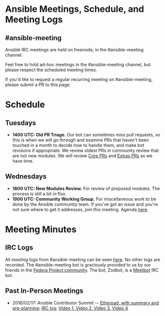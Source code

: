 # Ansible Meetings, Schedule, and Meeting Logs

## #ansible-meeting
Ansible IRC meetings are held on freenode, in the #ansible-meeting channel.

Feel free to hold ad-hoc meetings in the #ansible-meeting channel, but please respect the scheduled meeting times.

If you'd like to request a regular recurring meeting on #ansible-meeting, please submit a PR to this page.

# Schedule

## Tuesdays

* **1400 UTC: Old PR Triage.** Our bot can sometimes miss pull requests, so this is when we will go through and examine PRs that haven't been touched in a month to decide how to handle them, and make bot revisions if appropriate. We review oldest PRs in community review that are not new modules.  We will review [Core PRs]((https://github.com/ansible/ansible-modules-core/pulls?utf8=%E2%9C%93&q=is%3Apr+is%3Aopen+sort%3Aupdated-asc+-label%3Anew_plugin+-label%3Acore_review)) and [Extras PRs](https://github.com/ansible/ansible-modules-extras/pulls?utf8=%E2%9C%93&q=is%3Apr+is%3Aopen+sort%3Aupdated-asc+-label%3Anew_plugin+-label%3Acore_review) as we have time.

## Wednesdays

* **1800 UTC: New Modules Review.** For review of proposed modules. The process is still a bit in flux.
* **1900 UTC: Community Working Group.** For miscellaneous work to be done by the Ansible community team. If you've got an issue and you're not sure where to get it addresses, join this meeting. Agenda [here](https://waffle.io/ansible/community).

# Meeting Minutes
## IRC Logs
All *meeting* logs from #ansible-meeting can be seen [here](https://meetbot.fedoraproject.org/sresults/?group_id=ansible-meeting&type=channel). No other logs are recorded.
The #ansible-meeting bot is graciously provided to us by our friends in the [Fedora Project community](https://fedoraproject.org). The bot, Zodbot, is a [Meetbot](https://wiki.debian.org/MeetBot) IRC bot.

## Past In-Person Meetings
* 2016/02/17: Ansible Contributor Summit -- [Etherpad, with summary and pre-planning](https://public.etherpad-mozilla.org/p/ansible-summit); [IRC log](https://gist.github.com/gregdek/4ed5bd745881570a17db); [Video 1, ](https://www.youtube.com/watch?v=l7v7RSHwGhk)[Video 2, ](https://www.youtube.com/watch?v=47vidc1P-ZE)[Video 3, ](https://www.youtube.com/watch?v=c3WNhsHW7Xc)[Video 4](https://www.youtube.com/watch?v=qPuQ-UToen0)

